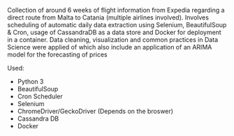 Collection of around 6 weeks of flight information from Expedia regarding a direct route from Malta to Catania (multiple airlines involved). Involves scheduling of automatic daily data extraction using Selenium, BeautifulSoup & Cron, usage of CassandraDB as a data store and Docker for deployment in a container. Data cleaning, visualization and common practices in Data Science were applied of which also include an application of an ARIMA model for the forecasting of prices

Used:
- Python 3
- BeautifulSoup
- Cron Scheduler
- Selenium
- ChromeDriver/GeckoDriver (Depends on the broswer)
- Cassandra DB
- Docker
